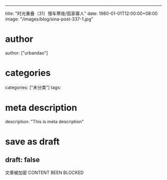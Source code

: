 
---
title: "时光重叠（31）慢车寒夜/孤家寡人"
date: 1980-01-01T12:00:00+08:00
image: "/images/blog/sina-post-337-1.jpg"
# author
author: ["urbandao"]
# categories
categories: ["未分类"]
tags: 
# meta description
description: "This is meta description"
# save as draft
draft: false
---

文章被加密 CONTENT BEEN BLOCKED
